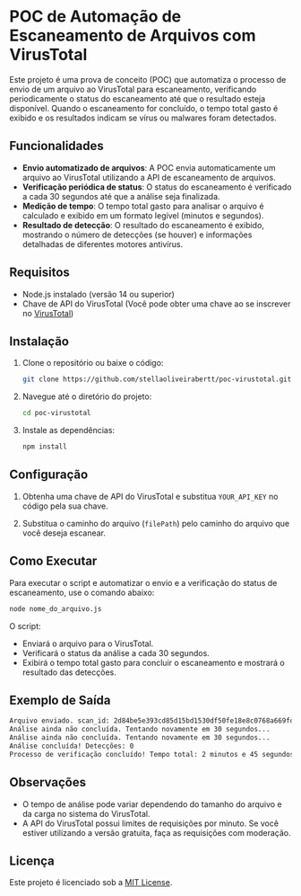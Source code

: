 # POC de Automação de Escaneamento de Arquivos com VirusTotal

Este projeto é uma prova de conceito (POC) que automatiza o processo de envio de um arquivo ao VirusTotal para escaneamento, verificando periodicamente o status do escaneamento até que o resultado esteja disponível. Quando o escaneamento for concluído, o tempo total gasto é exibido e os resultados indicam se vírus ou malwares foram detectados.

## Funcionalidades

- **Envio automatizado de arquivos**: A POC envia automaticamente um arquivo ao VirusTotal utilizando a API de escaneamento de arquivos.
- **Verificação periódica de status**: O status do escaneamento é verificado a cada 30 segundos até que a análise seja finalizada.
- **Medição de tempo**: O tempo total gasto para analisar o arquivo é calculado e exibido em um formato legível (minutos e segundos).
- **Resultado de detecção**: O resultado do escaneamento é exibido, mostrando o número de detecções (se houver) e informações detalhadas de diferentes motores antivírus.

## Requisitos

- Node.js instalado (versão 14 ou superior)
- Chave de API do VirusTotal (Você pode obter uma chave ao se inscrever no [VirusTotal](https://www.virustotal.com/))

## Instalação

1. Clone o repositório ou baixe o código:
   ```bash
   git clone https://github.com/stellaoliveirabertt/poc-virustotal.git
   ```

2. Navegue até o diretório do projeto:
   ```bash
   cd poc-virustotal
   ```

3. Instale as dependências:
   ```bash
   npm install
   ```

## Configuração

1. Obtenha uma chave de API do VirusTotal e substitua `YOUR_API_KEY` no código pela sua chave.

2. Substitua o caminho do arquivo (`filePath`) pelo caminho do arquivo que você deseja escanear.

## Como Executar

Para executar o script e automatizar o envio e a verificação do status de escaneamento, use o comando abaixo:

```bash
node nome_do_arquivo.js
```

O script:
- Enviará o arquivo para o VirusTotal.
- Verificará o status da análise a cada 30 segundos.
- Exibirá o tempo total gasto para concluir o escaneamento e mostrará o resultado das detecções.

## Exemplo de Saída

```bash
Arquivo enviado. scan_id: 2d84be5e393cd85d15bd1530df50fe18e8c0768a669fd855d9b8df5c32d789aa
Análise ainda não concluída. Tentando novamente em 30 segundos...
Análise ainda não concluída. Tentando novamente em 30 segundos...
Análise concluída! Detecções: 0
Processo de verificação concluído! Tempo total: 2 minutos e 45 segundos
```

## Observações

- O tempo de análise pode variar dependendo do tamanho do arquivo e da carga no sistema do VirusTotal.
- A API do VirusTotal possui limites de requisições por minuto. Se você estiver utilizando a versão gratuita, faça as requisições com moderação.

## Licença

Este projeto é licenciado sob a [MIT License](LICENSE).
